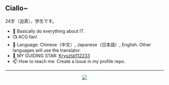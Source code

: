 ## Ciallo~ 

24岁（迫真），学生です。

- 🔭 Basically do everything about IT.
- 📺 ACG fan!
- 🧭 Language: Chinese（中文）, Japanese（日本語）, English. Other languages will use the translator.
- 🌠 MY GUIDING STAR: [Krysztal112233](https://github.com/Krysztal112233/)
- 📫 How to reach me: Create a issue in my profile repo.

---

<div align="center">
  <a href="https://github.com/MCredbear/MCredbear">
    <img align="center" src="https://github-widgetbox.vercel.app/api/skills?languages=c,cpp,python,java,kotlin,rust,scala,js,ts,vue,nuxt&tools=git,docker,redis,postgres&software=linux,windows,vscode&theme=darkmode">
  </a>
</div>
